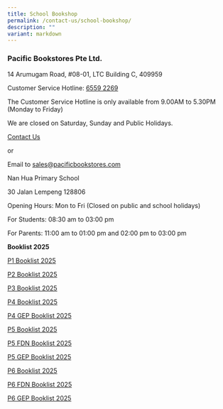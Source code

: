 ```yaml
---
title: School Bookshop
permalink: /contact-us/school-bookshop/
description: ""
variant: markdown
---
```

### Pacific Bookstores Pte Ltd.


14 Arumugam Road, #08-01, LTC Building C, 409959

Customer Service Hotline: [6559 2269](tel:65592269)

The Customer Service Hotline is only available from 9.00AM to 5.30PM (Monday to Friday)

We are closed on Saturday, Sunday and Public Holidays.

[Contact Us](https://www.pacificbookstores.com/CMS/ContactUs)

or

Email to&nbsp;[sales@pacificbookstores.com](mailto:sales@pacificbookstores.com)

Nan Hua Primary School

30 Jalan Lempeng 128806

Opening Hours: Mon to Fri (Closed on public and school holidays)

For Students:&nbsp;08:30 am to 03:00 pm

For Parents:&nbsp;11:00 am to 01:00 pm&nbsp;and&nbsp;02:00 pm to 03:00 pm


**Booklist 2025**

[P1 Booklist 2025](/files/Booklist/2025/Primary_1_Booklist_Year_2025.pdf)

[P2 Booklist 2025](/files/Booklist/2025/Primary_2_Booklist_Year_2025.pdf)

[P3 Booklist 2025](/files/Booklist/2025/Primary_3_Booklist_Year_2025.pdf)

[P4 Booklist 2025](/files/Booklist/2025/Primary_4_Booklist_Year_2025.pdf)

[P4 GEP Booklist 2025](/files/Booklist/2025/Primary_4__GEP__Booklist_Year_2025.pdf)

[P5 Booklist 2025](/files/Booklist/2024/Primary_5_Booklist_Year_2025.pdf)

[P5 FDN Booklist 2025](/files/Booklist/2024/Primary_5__FDN__Booklist_Year_2025.pdf)

[P5 GEP Booklist 2025](/files/Booklist/2025/Primary_5__GEP__Booklist_Year_2025.pdf)

[P6 Booklist 2025](/files/Booklist/2025/Primary_6_Booklist_Year_2025.pdf)

[P6 FDN Booklist 2025](/files/Booklist/2025/Primary_6__FDN__Booklist_Year_2025.pdf)

[P6 GEP Booklist 2025](/files/Booklist/2025/Primary_6__GEP__Booklist_Year_2025.pdf)

